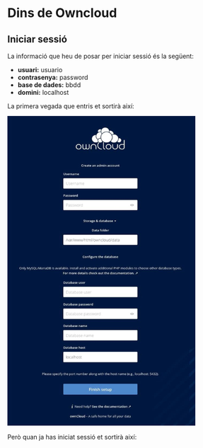 # Dins de Owncloud

## Iniciar sessió

La informació que heu de posar per iniciar sessió és la següent:

* **usuari:** usuario
* **contrasenya:** password
* **base de dades:** bbdd
* **domini:** localhost

La primera vegada que entris et sortirà així:

<img src="/Registrarse.jpg" width="425" height="700"/>

Però quan ja has iniciat sessió et sortirà així:


